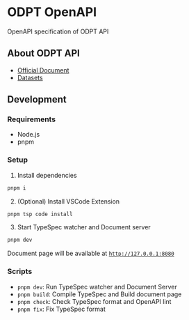 # ODPT OpenAPI

OpenAPI specification of ODPT API

## About ODPT API

- [Official Document](https://developer.odpt.org/documents)
- [Datasets](https://ckan.odpt.org/dataset)

## Development

### Requirements

- Node.js
- pnpm

### Setup

1. Install dependencies

```bash
pnpm i
```

2. (Optional) Install VSCode Extension

```bash
pnpm tsp code install
```

3. Start TypeSpec watcher and Document server

```bash
pnpm dev
```

Document page will be available at [`http://127.0.0.1:8080`](http://127.0.0.1:8080)

### Scripts

- `pnpm dev`: Run TypeSpec watcher and Document Server
- `pnpm build`: Compile TypeSpec and Build document page
- `pnpm check`: Check TypeSpec format and OpenAPI lint
- `pnpm fix`: Fix TypeSpec format

